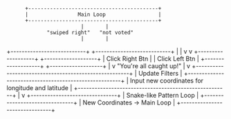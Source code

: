           +------------------------------------------+
          |                Main Loop                 |
          +------------------------------------------+
                            |       |
                 "swiped right"   "not voted"
                            |       |
+---------------------------+       +---------------------------+
|                                                            |
v                                                            v
+-------------------+                      +-------------------+
|  Click Right Btn  |                      |  Click Left Btn   |
+-------------------+                      +-------------------+
                            |
                            v
                     "You're all
                     caught up!"
                            |
                            v
+------------------------------------------------------+
|                   Update Filters                      |
+------------------------------------------------------+
|    Input new coordinates for longitude and latitude   |
+------------------------------------------------------+
                            |
                            v
              +-------------------------------+
              |     Snake-like Pattern Loop   |
              +-------------------------------+
              | New Coordinates -> Main Loop  |
              +-------------------------------+

